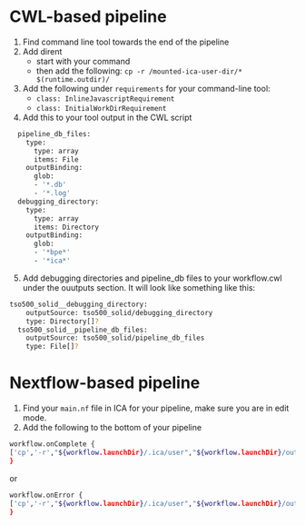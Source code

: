 # CWL-based pipeline
1. Find command line tool towards the end of the pipeline
2. Add dirent
   - start with your command
   - then add the following:
  ```cp -r /mounted-ica-user-dir/* $(runtime.outdir)/```
3. Add the following under ```requirements``` for your command-line tool:
    - ```class: InlineJavascriptRequirement```
    - ```class: InitialWorkDirRequirement```
4. Add this to your tool output in the CWL script
```bash
  pipeline_db_files:
    type:
      type: array
      items: File
    outputBinding:
      glob:
      - '*.db'
      - '*.log'
  debugging_directory:
    type:
      type: array
      items: Directory
    outputBinding:
      glob:
      - '*bpe*'
      - '*ica*'
```
5. Add debugging directories and pipeline_db files to your workflow.cwl under the ouutputs section. It will look like something like this:
```bash
tso500_solid__debugging_directory:
    outputSource: tso500_solid/debugging_directory
    type: Directory[]?
  tso500_solid__pipeline_db_files:
    outputSource: tso500_solid/pipeline_db_files
    type: File[]?
```

# Nextflow-based pipeline
1. Find your ```main.nf``` file in ICA for your pipeline, make sure you are in edit mode.
2. Add the following to the bottom of your pipeline
```bash
workflow.onComplete {
['cp','-r',"${workflow.launchDir}/.ica/user","${workflow.launchDir}/out"].execute()
}
```
or
```bash
workflow.onError {
['cp','-r',"${workflow.launchDir}/.ica/user","${workflow.launchDir}/out"].execute()
}
```